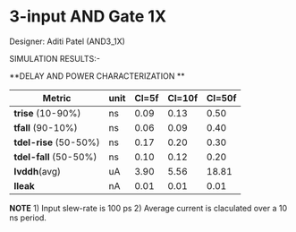 # 3-input AND Gate 1X

Designer: Aditi Patel (AND3_1X) 





SIMULATION RESULTS:-


**DELAY AND POWER CHARACTERIZATION **

| Metric | unit | Cl=5f | Cl=10f | Cl=50f |
|--------|------|-------|--------|--------|
| **trise** (10-90%)| ns | 0.09 | 0.13 | 0.50 |
| **tfall** (90-10%) | ns | 0.06 | 0.09 | 0.40 |
| **tdel-rise** (50-50%) | ns | 0.17 | 0.20 | 0.30 |
| **tdel-fall** (50-50%) | ns | 0.10 | 0.12 | 0.20 |
| **Ivddh**(avg) | uA | 3.90 | 5.56 | 18.81 |
| **Ileak** | nA | 0.01 | 0.01 | 0.01 |

**NOTE** 1) Input slew-rate is 100 ps 2) Average current is claculated over a 10 ns period.

